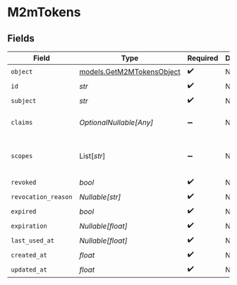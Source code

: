 # M2mTokens


## Fields

| Field                                                                    | Type                                                                     | Required                                                                 | Description                                                              | Example                                                                  |
| ------------------------------------------------------------------------ | ------------------------------------------------------------------------ | ------------------------------------------------------------------------ | ------------------------------------------------------------------------ | ------------------------------------------------------------------------ |
| `object`                                                                 | [models.GetM2MTokensObject](../models/getm2mtokensobject.md)             | :heavy_check_mark:                                                       | N/A                                                                      |                                                                          |
| `id`                                                                     | *str*                                                                    | :heavy_check_mark:                                                       | N/A                                                                      | mt_f7f0ba8c3b4843ce7d85fcdd5e71853e                                      |
| `subject`                                                                | *str*                                                                    | :heavy_check_mark:                                                       | N/A                                                                      | mch_2xhFjEI5X2qWRvtV13BzSj8H6Dk                                          |
| `claims`                                                                 | *OptionalNullable[Any]*                                                  | :heavy_minus_sign:                                                       | N/A                                                                      | {<br/>"important_metadata": "Some useful data"<br/>}                     |
| `scopes`                                                                 | List[*str*]                                                              | :heavy_minus_sign:                                                       | N/A                                                                      | [<br/>"mch_2xhFjEI5X2qWRvtV13BzSj8H6Dk",<br/>"mch_2yGkLpQ7Y3rXSwtU24CzTk9I7Em"<br/>] |
| `revoked`                                                                | *bool*                                                                   | :heavy_check_mark:                                                       | N/A                                                                      | false                                                                    |
| `revocation_reason`                                                      | *Nullable[str]*                                                          | :heavy_check_mark:                                                       | N/A                                                                      | Revoked by user                                                          |
| `expired`                                                                | *bool*                                                                   | :heavy_check_mark:                                                       | N/A                                                                      | false                                                                    |
| `expiration`                                                             | *Nullable[float]*                                                        | :heavy_check_mark:                                                       | N/A                                                                      | 1716883200                                                               |
| `last_used_at`                                                           | *Nullable[float]*                                                        | :heavy_check_mark:                                                       | N/A                                                                      | 1716883200                                                               |
| `created_at`                                                             | *float*                                                                  | :heavy_check_mark:                                                       | N/A                                                                      | 1716883200                                                               |
| `updated_at`                                                             | *float*                                                                  | :heavy_check_mark:                                                       | N/A                                                                      | 1716883200                                                               |